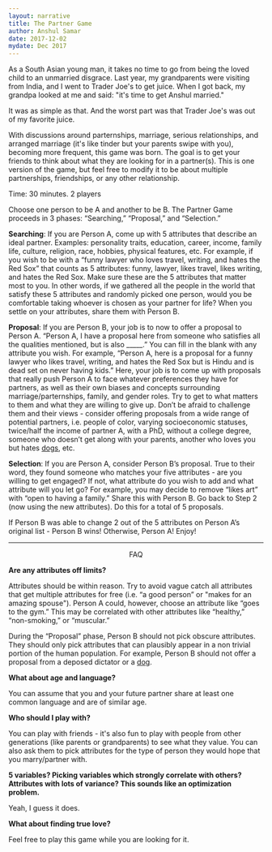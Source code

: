 ```yaml
---
layout: narrative
title: The Partner Game
author: Anshul Samar
date: 2017-12-02
mydate: Dec 2017
---
```


As a South Asian young man, it takes no time to go from being the loved child to an
unmarried disgrace. Last year, my
grandparents were visiting from India, and I
went to Trader Joe's to get juice. When I got back, my
grandpa looked at me and said: "it's time to get Anshul married."

It was as simple as that. And the worst part was that Trader Joe's was out
of my favorite juice. 

With discussions around parternships, marriage, serious relationships, and
arranged marriage (it's like tinder but your parents swipe with you), 
becoming more frequent, this game was born. The goal
is to get your friends to think about what they are
looking for in a partner(s). This is one version of the game, but feel
free to modify it to be about multiple partnerships, friendships, or
any other relationship. 

Time: 30 minutes.
2 players

Choose one person to be A and another to be B. The Partner Game
proceeds in 3 phases: “Searching,” “Proposal,” and “Selection.”

**Searching**: If you are Person A, come up with 5 attributes that
describe an ideal partner. Examples: personality traits, education,
career, income, family life, culture, religion, race, hobbies,
physical features, etc. For example, if you wish to be with a “funny
lawyer who loves travel, writing, and hates the Red Sox” that counts as 5
attributes: funny, lawyer, likes travel, likes writing, and hates the
Red Sox. Make sure these are the 5 attributes that matter most to you. In
other words, if we gathered all the people in the world that satisfy
these 5 attributes and randomly picked one person, would you be
comfortable taking whoever is chosen as your partner for life? When
you settle on your attributes, share them with Person B.

**Proposal**: If you are Person B, your job is to now to offer a proposal to Person A.  “Person A, I have a proposal here from someone
who satisfies all the qualities mentioned, but is also _____.” You can
fill in the blank with any attribute you wish. For example, “Person A,
here is a proposal for a funny lawyer who likes travel, writing, and
hates the Red Sox but is Hindu and is dead set on never having kids.” Here, your job
is to come up with proposals that really push Person A to face
whatever preferences they have for partners, as well as their own
biases and concepts surrounding marriage/parternships, family, and gender
roles. Try to get to what matters to them and what they are willing to
give up. Don’t be afraid to challenge them and their views - consider
offering proposals from a wide range of potential partners,
i.e. people of color, varying socioeconomic statuses, twice/half the
income of partner A, with a PhD, without a college degree, someone who
doesn’t get along with your parents, another who loves you but hates
<a href="https://i.pinimg.com/736x/fd/89/f9/fd89f9b863bbcb77534d9b53faf9fa33--puppy-dog-eyes-dog-nose.jpg">dogs</a>, etc.

**Selection**: If you are Person A, consider Person B’s proposal. True to
their word, they found someone who matches your five attributes - are
you willing to get engaged? If not, what attribute do you wish to add
and what attribute will you let go? For example, you may decide to
remove “likes art” with “open to having a family.” Share this with
Person B. Go back to Step 2 (now using the new attributes). Do this
for a total of 5 proposals.

If Person B was able to change 2 out of the 5 attributes on Person A’s
original list - Person B wins! Otherwise, Person A! Enjoy!

---

<p style="text-align: center;"> FAQ </p>

**Are any attributes off limits?**

Attributes should be within reason. Try to avoid vague catch all
attributes that get multiple attributes for free (i.e. “a good
person” or "makes for an amazing spouse"). Person A could, however, choose an attribute like “goes to
the gym.” This may be correlated with other attributes like “healthy,”
“non-smoking,” or “muscular.”

During the “Proposal” phase, Person B should not pick obscure
attributes. They should only pick attributes that can plausibly appear
in a non trivial portion of the human population. For example, Person
B should not offer a proposal from a deposed dictator or a <a href="https://i.imgflip.com/1v8pjg.jpg">dog</a>.

**What about age and language?**

You can assume that you and your future partner share at least one
common language and are of similar age.

**Who should I play with?**

You can play with friends - it's also fun to play with people from other
generations (like parents or grandparents) to see what they value. You
can also ask them to pick attributes for the type of person they would
hope that you marry/partner with.  

**5 variables? Picking variables which strongly correlate with others?
Attributes with lots of variance? This sounds like an optimization
problem.**

Yeah, I guess it does.

**What about finding true love?**

Feel free to play this game while you are looking for it. 




